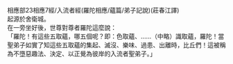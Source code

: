 相應部23相應7經/入流者經(羅陀相應/蘊篇/弟子記說)(莊春江譯)  
起源於舍衛城。  
在一旁坐好後，世尊對尊者羅陀這麼說：  
「羅陀！有這些五取蘊，哪五個呢？即：色取蘊、……（中略）識取蘊，羅陀！當聖弟子如實了知這些五取蘊的集起、滅沒、樂味、過患、出離時，比丘們！這被稱為不墮惡趣法、決定、以正覺為彼岸的入流者聖弟子。」  
  
  

